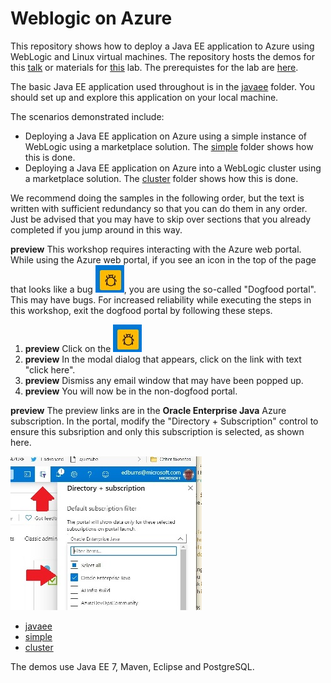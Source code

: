 # Weblogic on Azure
This repository shows how to deploy a Java EE application to Azure using WebLogic and Linux virtual machines. The repository hosts the demos for this [talk](abstract.md) or materials for [this](lab-abstract.md) lab. The prerequistes for the lab are [here](prerequisites.md).

The basic Java EE application used throughout is in the [javaee](/javaee) folder. You should set up and explore this application on your local machine.

The scenarios demonstrated include:

* Deploying a Java EE application on Azure using a simple instance of WebLogic using a marketplace solution. The [simple](/simple) folder shows how this is done.
* Deploying a Java EE application on Azure into a WebLogic cluster using a marketplace solution. The [cluster](/cluster) folder shows how this is done.

We recommend doing the samples in the following order, but the text is
written with sufficient redundancy so that you can do them in any
order. Just be advised that you may have to skip over sections that
you already completed if you jump around in this way.

**preview** This workshop requires interacting with the Azure web portal.  While using the Azure web portal, if you see an icon in the top of the page that looks like a bug ![Azure portal dogfood image](images/portal-dogfood.jpg "Azure portal dogfood image"), you are using the so-called "Dogfood portal".  This may have bugs.  For increased reliability while executing the steps in this workshop, exit the dogfood portal by following these steps.

1. **preview** Click on the ![Azure portal dogfood image](images/portal-dogfood.jpg "Azure portal dogfood image")
2. **preview** In the modal dialog that appears, click on the link with text "click here".
3. **preview** Dismiss any email window that may have been popped up.
4. **preview** You will now be in the non-dogfood portal.

**preview** The preview links are in the **Oracle Enterprise Java** Azure subscription.  In the portal, modify the "Directory + Subscription" control to ensure this subsription and only this subscription is selected, as shown here.

![Directory + Subscription image](images/portal-subscription-filter.jpg "Directory + Subscription image")

* [javaee](/javaee)
* [simple](/simple)
* [cluster](/cluster)

The demos use Java EE 7, Maven, Eclipse and PostgreSQL.
